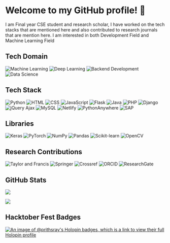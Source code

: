 <h1>Welcome to my GitHub profile! 👋</h1>

<!--
**Prithsray/Prithsray** is a ✨ _special_ ✨ repository because its `README.md` (this file) appears on your GitHub profile.

Here are some ideas to get you started:

- 🔭 I’m currently working on ...
- 🌱 I’m currently learning ...
- 👯 I’m looking to collaborate on ...
- 🤔 I’m looking for help with ...
- 💬 Ask me about ...
- 📫 How to reach me: ...
- 😄 Pronouns: ...
- ⚡ Fun fact: ...
-->
I am Final year CSE student and research scholar, I have worked on the tech stacks that are mentioned here and also contributed to research journals that are mention here. I am interested in both Development Field and Machine Learning Field




## Tech Domain
![Machine Learning](https://img.shields.io/badge/Machine%20Learning-%2320232a.svg?style=for-the-badge&logo=machinelearning&logoColor=%23FF6F61)
![Deep Learning](https://img.shields.io/badge/Deep%20Learning-%2320232a.svg?style=for-the-badge&logo=deeplearning&logoColor=%230000FF)
![Backend Development](https://img.shields.io/badge/Backend%20Development-%2320232a.svg?style=for-the-badge&logo=backend-development&logoColor=%23F37726)
![Data Science](https://img.shields.io/badge/Data%20Science-%2320232a.svg?style=for-the-badge&logo=data-science&logoColor=%235A67D8)


## Tech Stack
![Python](https://img.shields.io/badge/Python-%2320232a.svg?style=for-the-badge&logo=python&logoColor=%23FFD43B)
![HTML](https://img.shields.io/badge/HTML-%2320232a.svg?style=for-the-badge&logo=html5&logoColor=%23E34F26)
![CSS](https://img.shields.io/badge/CSS-%2320232a.svg?style=for-the-badge&logo=css3&logoColor=%231572B6)
![JavaScript](https://img.shields.io/badge/JavaScript-F7DF1E.svg?style=for-the-badge&logo=JavaScript&logoColor=black)
![Flask](https://img.shields.io/badge/Flask-%2320232a.svg?style=for-the-badge&logo=flask&logoColor=%23FFFFFF)
![Java](https://img.shields.io/badge/Java-%2320232a.svg?style=for-the-badge&logo=java&logoColor=%23FFDD00)
![PHP](https://img.shields.io/badge/PHP-%2320232a.svg?style=for-the-badge&logo=php&logoColor=%23777BB4)
![Django](https://img.shields.io/badge/Django-%2320232a.svg?style=for-the-badge&logo=django&logoColor=white)
![jQuery Ajax](https://img.shields.io/badge/jQuery_Ajax-%2320232a.svg?style=for-the-badge&logo=jquery&logoColor=%230769AD)
![MySQL](https://img.shields.io/badge/MySQL-%2320232a.svg?style=for-the-badge&logo=mysql&logoColor=white)
![Netlify](https://img.shields.io/badge/Netlify-%2320232a.svg?style=for-the-badge&logo=netlify&logoColor=%2300C7B7)
![PythonAnywhere](https://img.shields.io/badge/PythonAnywhere-%2320232a.svg?style=for-the-badge&logo=python&logoColor=%23FFD43B)
![SAP](https://img.shields.io/badge/SAP-0FAAFF.svg?style=for-the-badge&logo=SAP&logoColor=white)



## Libraries
![Keras](https://img.shields.io/badge/Keras-%2320232a.svg?style=for-the-badge&logo=keras&logoColor=%23D00000)
![PyTorch](https://img.shields.io/badge/PyTorch-%2320232a.svg?style=for-the-badge&logo=pytorch&logoColor=%23EE4C2C)
![NumPy](https://img.shields.io/badge/NumPy-%2320232a.svg?style=for-the-badge&logo=numpy&logoColor=%23EE4C2C)
![Pandas](https://img.shields.io/badge/Pandas-%2320232a.svg?style=for-the-badge&logo=pandas&logoColor=%2301307C)
![Scikit-learn](https://img.shields.io/badge/Scikit--learn-%2320232a.svg?style=for-the-badge&logo=scikit-learn&logoColor=%23F7931E)
![OpenCV](https://img.shields.io/badge/OpenCV-%2320232a.svg?style=for-the-badge&logo=opencv&logoColor=%23FFD43B)

## Research Contributions
![Taylor and Francis](https://img.shields.io/badge/Taylor%20and%20Francis-%2320232a.svg?style=for-the-badge&logo=taylor-and-francis&logoColor=%23666666)
![Springer](https://img.shields.io/badge/Springer-%2320232a.svg?style=for-the-badge&logo=springer&logoColor=%230A59A5)
![Crossref](https://img.shields.io/badge/Crossref-%2320232a.svg?style=for-the-badge&logo=crossref&logoColor=%2300AE8C)
![ORCID](https://img.shields.io/badge/ORCID-%2320232a.svg?style=for-the-badge&logo=orcid&logoColor=%23A6CE39)
![ResearchGate](https://img.shields.io/badge/ResearchGate-%2320232a.svg?style=for-the-badge&logo=researchgate&logoColor=%234BB4E6)


## GitHub Stats
![](https://github-readme-stats.vercel.app/api/top-langs/?username=Prithsray&theme=dark&hide_border=false&include_all_commits=false&count_private=false&layout=compact)
<!-------------------------------------------------------------------------------------------->
[![](https://visitcount.itsvg.in/api?id=Prithsray&label=Profile%20Views&color=0&pretty=false)](https://visitcount.itsvg.in)

## Hacktober Fest Badges
[![An image of @prithsray's Holopin badges, which is a link to view their full Holopin profile](https://holopin.me/prithsray)](https://holopin.io/@prithsray)
